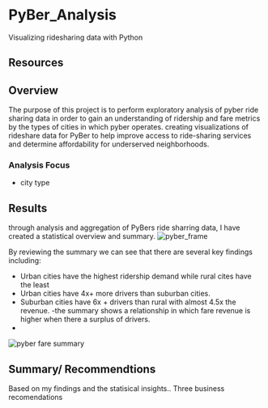 # PyBer_Analysis
Visualizing ridesharing data with Python 
## Resources 


## Overview 
The purpose of this project is to perform exploratory analysis of pyber ride sharing data in order to gain an understanding of ridership and fare metrics by the types of cities in which pyber operates.
creating visualizations of rideshare data for PyBer to help improve access to ride-sharing services and determine affordability for underserved neighborhoods.

### Analysis Focus 
- city type 

## Results 
through analysis and aggregation of PyBers ride sharring data, I have created a statistical overview and summary. 
![pyber_frame](https://github.com/DonnieData/PyBer_Analysis/blob/main/analysis/pyber_summary_frame.png)

By reviewing the summary we can see that there are several key findings including: 
- Urban cities have the highest ridership demand while rural cites have the least
- Urban cities have 4x+ more drivers than suburban cities.
- Suburban cities have 6x + drivers than rural with almost 4.5x the revenue.
-the summary shows a relationship in which fare revenue is higher when there a surplus of drivers.
-



![pyber fare summary](https://github.com/DonnieData/PyBer_Analysis/blob/main/analysis/Pyber_fare_summary.png)


## Summary/ Recommendtions 

Based on my findings and the statisical insights.. 
Three business recomendations 

